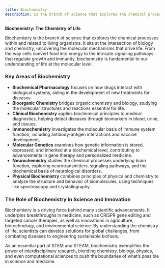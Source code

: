 ```yaml
---
title: Biochemistry
description: is the branch of science that explores the chemical processes within and related to living organisms (ref)
---
```


**Biochemistry: The Chemistry of Life**

Biochemistry is the branch of science that explores the chemical processes within and related to living organisms. It sits at the intersection of biology and chemistry, uncovering the molecular mechanisms that drive life. From the way cells convert food into energy to the intricate signaling pathways that regulate growth and immunity, biochemistry is fundamental to our understanding of life at the molecular level.

### Key Areas of Biochemistry

- **Biochemical Pharmacology** focuses on how drugs interact with biological systems, aiding in the development of new treatments for diseases.
- **Bioorganic Chemistry** bridges organic chemistry and biology, studying the molecular structures and reactions essential for life.
- **Clinical Biochemistry** applies biochemical principles to medical diagnostics, helping detect diseases through biomarkers in blood, urine, and tissues.
- **Immunochemistry** investigates the molecular basis of immune system function, including antibody-antigen interactions and vaccine development.
- **Molecular Genetics** examines how genetic information is stored, expressed, and inherited at a biochemical level, contributing to advancements in gene therapy and personalized medicine.
- **Neurochemistry** studies the chemical processes underlying brain function, exploring neurotransmitters, signaling pathways, and the biochemical basis of neurological disorders.
- **Physical Biochemistry** combines principles of physics and chemistry to analyze the structure and behavior of biomolecules, using techniques like spectroscopy and crystallography.

### The Role of Biochemistry in Science and Innovation

Biochemistry is a driving force behind many scientific advancements. It underpins breakthroughs in medicine, such as CRISPR gene editing and targeted cancer therapies, as well as innovations in agriculture, biotechnology, and environmental science. By understanding the chemistry of life, scientists can develop solutions for global challenges, from combating diseases to engineering sustainable biofuels.

As an essential part of STEM and STEAM, biochemistry exemplifies the power of interdisciplinary research, blending chemistry, biology, physics, and even computational sciences to push the boundaries of what’s possible in science and medicine.

